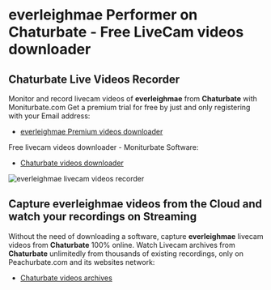 # everleighmae Performer on Chaturbate - Free LiveCam videos downloader

## Chaturbate Live Videos Recorder

Monitor and record livecam videos of **everleighmae** from **Chaturbate** with Moniturbate.com
Get a premium trial for free by just and only registering with your Email address:
* [everleighmae Premium videos downloader](https://moniturbate.com/request-demo-licence-key.html)

Free livecam videos downloader - Moniturbate Software:
* [Chaturbate videos downloader](https://moniturbate.com/moniturbate-download-software.html)

![everleighmae livecam videos recorder](https://peachurnet.com/templates/moniturbate-software.png)


## Capture everleighmae videos from the Cloud and watch your recordings on Streaming

Without the need of downloading a software, capture **everleighmae** livecam videos from **Chaturbate** 100% online.
Watch Livecam archives from **Chaturbate** unlimitedly from thousands of existing recordings, only on Peachurbate.com and its websites network:
* [Chaturbate videos archives](https://peachurnet.com/)